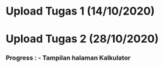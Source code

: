 # Upload Tugas 1 (14/10/2020)
# Upload Tugas 2 (28/10/2020)
### Progress : - Tampilan halaman Kalkulator
